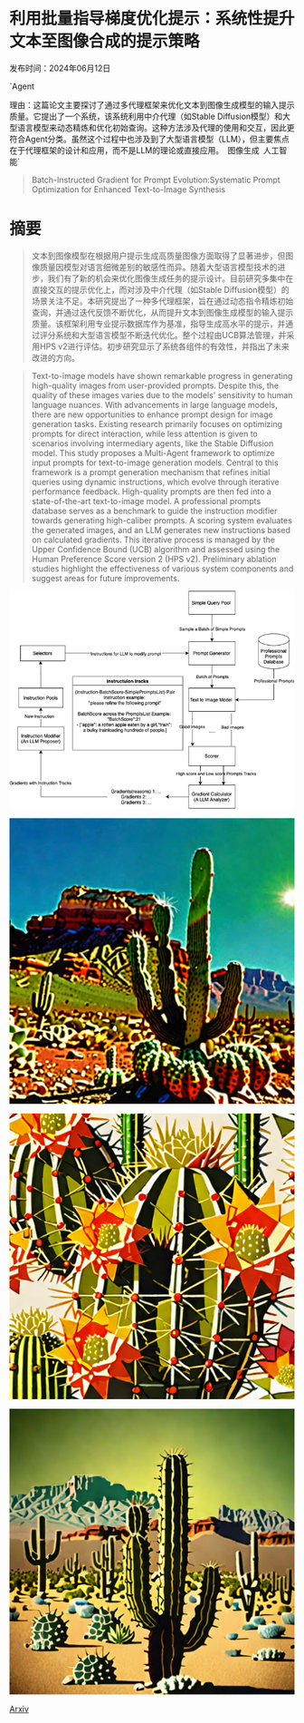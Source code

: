 # 利用批量指导梯度优化提示：系统性提升文本至图像合成的提示策略

发布时间：2024年06月12日

`Agent

理由：这篇论文主要探讨了通过多代理框架来优化文本到图像生成模型的输入提示质量。它提出了一个系统，该系统利用中介代理（如Stable Diffusion模型）和大型语言模型来动态精炼和优化初始查询。这种方法涉及代理的使用和交互，因此更符合Agent分类。虽然这个过程中也涉及到了大型语言模型（LLM），但主要焦点在于代理框架的设计和应用，而不是LLM的理论或直接应用。` `图像生成` `人工智能`

> Batch-Instructed Gradient for Prompt Evolution:Systematic Prompt Optimization for Enhanced Text-to-Image Synthesis

# 摘要

> 文本到图像模型在根据用户提示生成高质量图像方面取得了显著进步，但图像质量因模型对语言细微差别的敏感性而异。随着大型语言模型技术的进步，我们有了新的机会来优化图像生成任务的提示设计。目前研究多集中在直接交互的提示优化上，而对涉及中介代理（如Stable Diffusion模型）的场景关注不足。本研究提出了一种多代理框架，旨在通过动态指令精炼初始查询，并通过迭代反馈不断优化，从而提升文本到图像生成模型的输入提示质量。该框架利用专业提示数据库作为基准，指导生成高水平的提示，并通过评分系统和大型语言模型不断迭代优化。整个过程由UCB算法管理，并采用HPS v2进行评估。初步研究显示了系统各组件的有效性，并指出了未来改进的方向。

> Text-to-image models have shown remarkable progress in generating high-quality images from user-provided prompts. Despite this, the quality of these images varies due to the models' sensitivity to human language nuances. With advancements in large language models, there are new opportunities to enhance prompt design for image generation tasks. Existing research primarily focuses on optimizing prompts for direct interaction, while less attention is given to scenarios involving intermediary agents, like the Stable Diffusion model. This study proposes a Multi-Agent framework to optimize input prompts for text-to-image generation models. Central to this framework is a prompt generation mechanism that refines initial queries using dynamic instructions, which evolve through iterative performance feedback. High-quality prompts are then fed into a state-of-the-art text-to-image model. A professional prompts database serves as a benchmark to guide the instruction modifier towards generating high-caliber prompts. A scoring system evaluates the generated images, and an LLM generates new instructions based on calculated gradients. This iterative process is managed by the Upper Confidence Bound (UCB) algorithm and assessed using the Human Preference Score version 2 (HPS v2). Preliminary ablation studies highlight the effectiveness of various system components and suggest areas for future improvements.

![利用批量指导梯度优化提示：系统性提升文本至图像合成的提示策略](../../../paper_images/2406.08713/System_Diagram.drawio-2.png)

![利用批量指导梯度优化提示：系统性提升文本至图像合成的提示策略](../../../paper_images/2406.08713/image_0_base.png)

![利用批量指导梯度优化提示：系统性提升文本至图像合成的提示策略](../../../paper_images/2406.08713/image_0_lexica.png)

![利用批量指导梯度优化提示：系统性提升文本至图像合成的提示策略](../../../paper_images/2406.08713/image_0_ucb_optimzed.png)

[Arxiv](https://arxiv.org/abs/2406.08713)